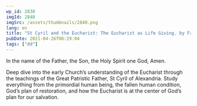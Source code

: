 ```yaml
---
wp_id: 2838
imgId: 2840
imgSrc: /assets/thumbnails/2840.png
lang: en
title: "St Cyril and the Eucharist: The Eucharist as Life Giving. by Fr. Anthony Mourad"
pubDate: 2021-04-26T08:29:04
tags: ["dd"]
---
```

<!-- page: 6 -->

<p>In the name of the Father, the Son, the Holy Spirit one God, Amen.</p>
<p>Deep dive into the early Church’s understanding of the Eucharist through the teachings of the Great Patristic Father, St Cyril of Alexandria. Study everything from the primordial human being, the fallen human condition, God’s plan of restoration, and how the Eucharist is at the center of God’s plan for our salvation.</p>
